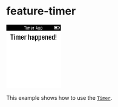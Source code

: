 # feature-timer

![screenshot](feature-timer-screenshot.png)

This example shows how to use the [`Timer`](https://developer.getpebble.com/docs/c/group___timer.html).
